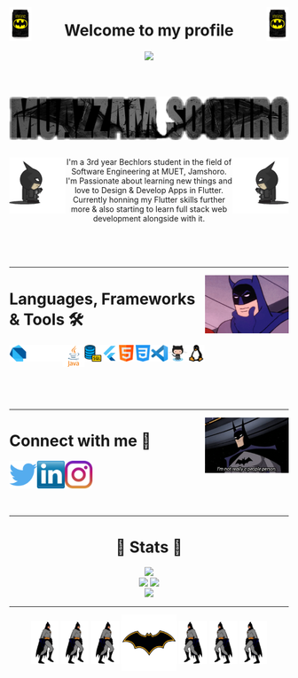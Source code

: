 <!-- welcome -->

<p align ="center">
<img align="left" width="8%"  src="https://github.com/Muazzy/Muazzy/blob/main/images%20and%20gifs/batman_drink.gif"></a>
<img align="right" width="8%"  src="https://github.com/Muazzy/Muazzy/blob/main/images%20and%20gifs/batman_drink.gif"></a>
<h1 align="center">Welcome to my profile</h1>
<div align ="center">
  <img align="center" src="https://komarev.com/ghpvc/?username=Muazzy&color=lightgrey" />
</div>
</p>
<br>
<br>
<br>

<!-- name -->
<div align="center">                                                               
<img align="center" src="https://github.com/Muazzy/Muazzy/blob/main/images%20and%20gifs/name_logo_v2.png?raw=true" />
</div>

<br>

<!-- about-me -->
<p>
<img align="left" width="20%" src="https://github.com/Muazzy/Muazzy/blob/main/images%20and%20gifs/left-tourch.gif"></a>
<img align="right" width="20%" src="https://github.com/Muazzy/Muazzy/blob/main/images%20and%20gifs/right-tourch.gif"></a>
<p align="center"> I'm a 3rd year Bechlors student in the field of Software Engineering at MUET, Jamshoro. I'm Passionate about learning new things and love to Design & Develop Apps in Flutter. Currently honning my Flutter skills further more & also starting to learn full stack web development alongside with it. </p>
</p>
<br>
<br>
<br>
<hr>

<!-- languages etc -->
<p>

<img align="right" src="https://github.com/Muazzy/Muazzy/blob/main/images%20and%20gifs/chin_rotated.gif" width="30%" ></a> 
<h1>Languages, Frameworks & Tools 🛠️</h1>
<img align="left" src="https://github.com/Muazzy/Muazzy/blob/main/icons/dart.svg" alt="" height="30" />  
<img align="left" src="https://github.com/Muazzy/Muazzy/blob/main/icons/java.png" alt="" height="40" />
<img align="left" src="https://github.com/Muazzy/Muazzy/blob/main/icons/database.png" alt="" height="30" /> 
<img align="left" src="https://github.com/Muazzy/Muazzy/blob/main/icons/flutter.png" alt="" height="30" />
<img align="left" src="https://github.com/Muazzy/Muazzy/blob/main/icons/html.png" alt="" height="30" />
<img align="left" src="https://github.com/Muazzy/Muazzy/blob/main/icons/css-3.png" alt="" height="30" /> 
<img align="left" src="https://github.com/Muazzy/Muazzy/blob/main/icons/VisualScode.png" alt="" height="30" />
<img align="left" src="https://github.com/Muazzy/Muazzy/blob/main/icons/Octocat.png" alt="" height="30" />
<img align="left" src="https://github.com/Muazzy/Muazzy/blob/main/icons/linux.png" alt="" height="30" />

</p>

<br>
<br>
<br>
<br>
<br>
<br>

<hr>
<!-- contact-me -->
<p align ="center">
<img align="right" src="https://github.com/Muazzy/Muazzy/blob/main/images%20and%20gifs/cnME.gif" width="30%"></a>
<h1>Connect with me 🖤</h1>
<a href="https://twitter.com/MuazzamSoomro" target="blank"><img align="left" src="https://github.com/Muazzy/Muazzy/blob/main/icons/twitter%20(2).png?raw=true" alt="" height="50" /></a>    
<a href="https://www.linkedin.com/in/muazzam-soomro-2484541a2/" target="blank"><img align="left" src="https://github.com/Muazzy/Muazzy/blob/main/icons/transparent-Linkedin-logo-icon.png?raw=true" alt="" height="50" /></a>
<a href="https://www.instagram.com/muazzam_afaque/" target="blank"><img align="left" src="https://github.com/Muazzy/Muazzy/blob/main/icons/instagram.png?raw=true" alt="" height="50" /></a>
</p>

<!-- spacing -->

<br>
<br>
<br>
<br>
<br>
<hr>

<!-- stats -->
<h1 align = "center">🦇 Stats 🦇</h1>
<div align= "center">
<img src="https://github-readme-streak-stats.herokuapp.com?user=Muazzy&theme=github-dark-blue&date_format=M%20j%5B%2C%20Y%5D&border=C9C6CE&background=2A1C3E&stroke=C5C1C7&ring=EA7FD9&fire=EA7FD9&currStreakNum=AE85FD&sideNums=EA7FD9&currStreakLabel=AE85FD&sideLabels=EA7FD9&dates=C9C6CE)](https://git.io/streak-stats)"></a> <br>
<img src="https://github-readme-stats.vercel.app/api?username=Muazzy&show_icons=true&theme=jolly"></a>
<img src="https://raw.githubusercontent.com/Muazzy/Muazzy/97d26929fa01612dda6332ad19be095b0fd31276/github-contribution-grid-snake.svg"></img> <br>
<img src="https://github-readme-stats.vercel.app/api/top-langs/?username=Muazzy&exclude_repo=Todo-App&layout=compact"></img>
</div>
<hr>
<p align="center">   
<img align="center" src="https://github.com/Muazzy/Muazzy/raw/main/images%20and%20gifs/walking-forward.gif" width="10%" alt="" />  
<img align="center" src="https://github.com/Muazzy/Muazzy/raw/main/images%20and%20gifs/walking-forward.gif" width="10%" alt="" />
<img align="center" src="https://github.com/Muazzy/Muazzy/raw/main/images%20and%20gifs/walking-forward.gif" width="10%" alt="" />
<img align="center" src="https://github.com/Muazzy/Muazzy/blob/main/images%20and%20gifs/batman-logo.gif" width="20%" alt="" />
<img align="center" src="https://github.com/Muazzy/Muazzy/blob/main/images%20and%20gifs/walking-batman.gif" width="10%" alt="" />
<img align="center" src="https://github.com/Muazzy/Muazzy/blob/main/images%20and%20gifs/walking-batman.gif" width="10%" alt="" />
<img align="center" src="https://github.com/Muazzy/Muazzy/blob/main/images%20and%20gifs/walking-batman.gif" width="10%" alt="" />
</p>

